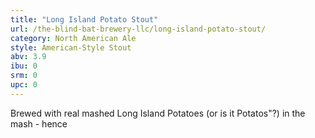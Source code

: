 ```yaml
---
title: "Long Island Potato Stout"
url: /the-blind-bat-brewery-llc/long-island-potato-stout/
category: North American Ale
style: American-Style Stout
abv: 3.9
ibu: 0
srm: 0
upc: 0
---
```

Brewed with real mashed Long Island Potatoes (or is it Potatos"?) in the mash - hence
